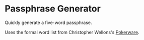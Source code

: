 # Passphrase Generator

Quickly generate a five-word passphrase.

Uses the formal word list from Christopher Wellons's [Pokerware](https://github.com/skeeto/pokerware).